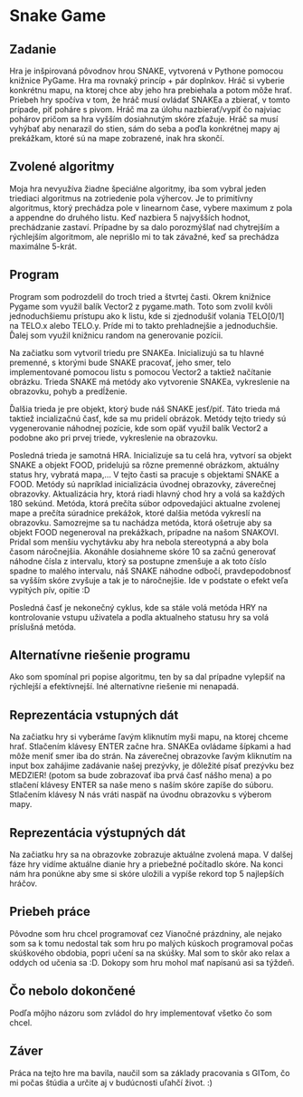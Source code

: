# Snake Game
## Zadanie
Hra je inšpirovaná pôvodnov hrou SNAKE, vytvorená v Pythone pomocou knižnice PyGame. Hra ma rovnaký princíp + pár doplnkov. Hráč si vyberie konkrétnu mapu, na ktorej chce aby jeho hra prebiehala a potom môže hrať. Priebeh hry spočíva v tom, že hráč musí ovládať SNAKEa a zbierať, v tomto prípade, piť poháre s pivom. Hráč ma za úlohu nazbierať/vypiť čo najviac pohárov pričom sa hra vyšším dosiahnutým skóre zťažuje. Hráč sa musí vyhýbať aby nenarazil do stien, sám do seba a poďla konkrétnej mapy aj prekážkam, ktoré sú na mape zobrazené, inak hra skončí.
## Zvolené algoritmy
Moja hra nevyužíva žiadne špeciálne algoritmy, iba som vybral jeden triediaci algoritmus na zotriedenie pola výhercov. Je to primitívny algoritmus, ktorý prechádza pole v linearnom čase, vybere maximum z pola a appendne do druhého listu. Keď nazbiera 5 najvyšších hodnot, prechádzanie zastaví. Prípadne by sa dalo porozmýšlať nad chytrejším a rýchlejším algoritmom, ale neprišlo mi to tak závažné, keď sa prechádza maximálne 5-krát.
## Program
Program som podrozdelil do troch tried a štvrtej časti. Okrem knižnice Pygame som využil balík Vector2 z pygame.math. Toto som zvolil kvôli jednoduchšiemu prístupu ako k listu, kde si zjednodušiť volania TELO[0/1] na TELO.x alebo TELO.y. Príde mi to takto prehladnejšie a jednoduchšie. Ďalej som využil knižnicu random na generovanie pozícii.

Na začiatku som vytvoril triedu pre SNAKEa. Inicializujú sa tu hlavné premenné, s ktorými bude SNAKE pracovať, jeho smer, telo implementované pomocou listu s pomocou Vector2 a taktiež načítanie obrázku. Trieda SNAKE má metódy ako vytvorenie SNAKEa, vykreslenie na obrazovku, pohyb a predĺženie.

Ďalšia trieda je pre objekt, ktorý bude náš SNAKE jesť/piť. Táto trieda má taktiež incializačnú časť, kde sa mu pridelí obrázok. Metódy tejto triedy sú vygenerovanie náhodnej pozície, kde som opäť využil balík Vector2 a podobne ako pri prvej triede, vykreslenie na obrazovku. 

Posledná trieda je samotná HRA. Inicializuje sa tu celá hra, vytvorí sa objekt SNAKE a objekt FOOD, pridelujú sa rôzne premenné obrázkom, aktuálny status hry, vybratá mapa,... V tejto časti sa pracuje s objektami SNAKE a FOOD. Metódy sú napríklad inicializácia úvodnej obrazovky, záverečnej obrazovky. Aktualizácia hry, ktorá riadi hlavný chod hry a volá sa každých 180 sekúnd. Metóda, ktorá prečíta súbor odpovedajúci aktualne zvolenej mape a prečíta súradnice prekážok, ktoré dalšia metóda vykreslí na obrazovku. Samozrejme sa tu nachádza metóda, ktorá ošetruje aby sa objekt FOOD negeneroval na prekážkach, prípadne na našom SNAKOVI. Pridal som menšiu vychytávku aby hra nebola stereotypná a aby bola časom náročnejšia. Akonáhle dosiahneme skóre 10 sa začnú generovať náhodne čísla z intervalu, ktorý sa postupne zmenšuje a ak toto číslo spadne to malého intervalu, náš SNAKE náhodne odbočí, pravdepodobnosť sa vyšším skóre zvyšuje a tak je to náročnejšie. Ide v podstate o efekt veľa vypitých pív, opitie :D

Posledná časť je nekonečný cyklus, kde sa stále volá metóda HRY na kontrolovanie vstupu uživatela a podla aktualneho statusu hry sa volá príslušná metóda.
## Alternatívne riešenie programu
Ako som spomínal pri popise algoritmu, ten by sa dal prípadne vylepšiť na rýchlejší a efektívnejší. Iné alternatívne riešenie mi nenapadá.
## Reprezentácia vstupných dát
Na začiatku hry si vyberáme ľavým kliknutím myši mapu, na ktorej chceme hrať. Stlačením klávesy ENTER začne hra. SNAKEa ovládame šípkami a had môže meniť smer iba do strán. Na záverečnej obrazovke ľavým kliknutím na input box zahájime zadávanie našej prezývky, je dôležité písať prezývku bez MEDZIER! (potom sa bude zobrazovať iba prvá časť nášho mena) a po stlačení klávesy ENTER sa naše meno s naším skóre zapíše do súboru. Stlačením klávesy N nás vráti naspäť na úvodnu obrazovku s výberom mapy.
## Reprezentácia výstupných dát
Na začiatku hry sa na obrazovke zobrazuje aktuálne zvolená mapa. V dalšej fáze hry vidíme aktuálne dianie hry a priebežné počítadlo skóre. Na konci nám hra ponúkne aby sme si skóre uložili a vypíše rekord top 5 najlepších hráčov.
## Priebeh práce
Pôvodne som hru chcel programovať cez Vianočné prázdniny, ale nejako som sa k tomu nedostal tak som hru po malých kúskoch programoval počas skúškového obdobia, popri učení sa na skúšky. Mal som to skôr ako relax a oddych od učenia sa :D. Dokopy som hru mohol mať napísanú asi sa týždeň.
## Čo nebolo dokončené
Podľa môjho názoru som zvládol do hry implementovať všetko čo som chcel.
## Záver
Práca na tejto hre ma bavila, naučil som sa základy pracovania s GITom, čo mi počas štúdia a určite aj v budúcnosti uľahčí život. :)